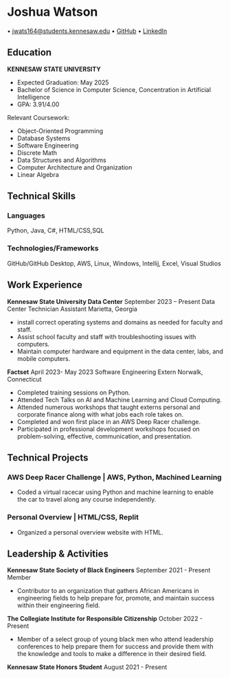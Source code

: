 # Joshua Watson

• jwats164@students.kennesaw.edu • [GitHub](https://github.com/jwats164) • [LinkedIn](https://www.linkedin.com/in/joshua-watson-b32b4b237/)


## Education

**KENNESAW STATE UNIVERSITY**
- Expected Graduation: May 2025
- Bachelor of Science in Computer Science, Concentration in Artificial Intelligence
- GPA: 3.91/4.00

Relevant Coursework:
- Object-Oriented Programming
- Database Systems
- Software Engineering
- Discrete Math
- Data Structures and Algorithms
- Computer Architecture and Organization
- Linear Algebra


## Technical Skills

### Languages
Python, Java, C#, HTML/CSS,SQL

### Technologies/Frameworks
GitHub/GitHub Desktop, AWS, Linux, Windows, Intellij, Excel, Visual Studios

## Work Experience

**Kennesaw State University Data Center**
September 2023 – Present
Data Center Technician Assistant
Marietta, Georgia

- install correct operating systems and domains as needed for faculty and staff.
- Assist school faculty and staff with troubleshooting issues with computers.
- Maintain computer hardware and equipment in the data center, labs, and mobile computers. 


**Factset**
April 2023- May 2023
Software Engineering Extern
Norwalk, Connecticut

- Completed training sessions on Python.
- Attended Tech Talks on AI and Machine Learning and Cloud Computing. 
- Attended numerous workshops that taught externs personal and corporate finance along with what jobs each role takes on.  
- Completed and won first place in an AWS Deep Racer challenge. 
- Participated in professional development workshops focused on problem-solving, effective, communication, and presentation. 


  

## Technical Projects

### AWS Deep Racer Challenge | AWS, Python, Machined Learning

- Coded a virtual racecar using Python and machine learning to enable the car to travel along any course independently.
  
### Personal Overview | HTML/CSS, Replit

- Organized a personal overview website with HTML.  


## Leadership & Activities

**Kennesaw State Society of Black Engineers**
September 2021 - Present
Member

- Contributor to an organization that gathers African Americans in engineering fields to help prepare for, promote, and maintain success within their engineering field.

**The Collegiate Institute for Responsible Citizenship**
October 2022 - Present

- Member of a select group of young black men who attend leadership conferences to help prepare them for success and provide them with the knowledge and tools to make a difference in their desired field.

**Kennesaw State Honors Student**
August 2021 - Present
